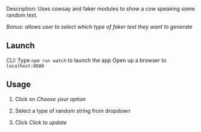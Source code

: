 Description: Uses cowsay and faker modules to show a cow speaking some random text.

_Bonus: allows user to select which type of faker text they want to generate_

## Launch

 CLI: Type `npm run watch` to launch the app
 Open up a browser to `localhost:8080`

## Usage

  1. Click on *Choose your option*

  2. Select a type of random string from dropdown

  3. Click *Click to update*

  